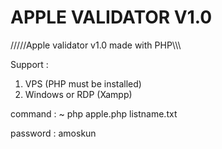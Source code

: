 # APPLE VALIDATOR V1.0 

/////Apple validator v1.0 made with PHP\\\\\


Support : 
1. VPS (PHP must be installed)
2. Windows or RDP (Xampp)


command : 
~ php apple.php listname.txt


password : amoskun
